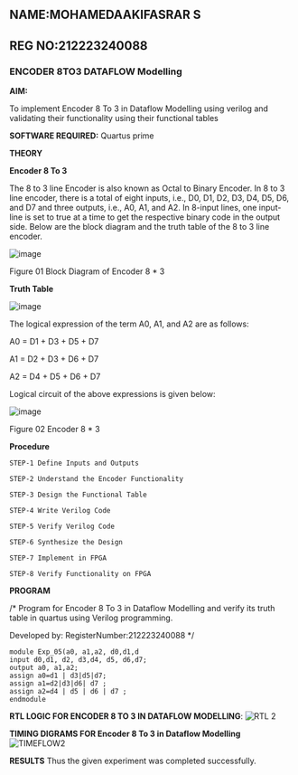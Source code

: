 ## NAME:MOHAMEDAAKIFASRAR S
## REG NO:212223240088
### ENCODER 8TO3 DATAFLOW Modelling

**AIM:**

To implement  Encoder 8 To 3 in Dataflow Modelling using verilog and validating their functionality using their functional tables

**SOFTWARE REQUIRED:** Quartus prime

**THEORY**

**Encoder 8 To 3**

The 8 to 3 line Encoder is also known as Octal to Binary Encoder. In 8 to 3 line encoder, there is a total of eight inputs, i.e., D0, D1, D2, D3, D4, D5, D6, and D7 and three outputs, i.e., A0, A1, and A2. In 8-input lines, one input-line is set to true at a time to get the respective binary code in the output side. Below are the block diagram and the truth table of the 8 to 3 line encoder.

![image](https://github.com/naavaneetha/ENCODER8TO3DATAFLOW/assets/154305477/0bc242c1-eb9e-4c47-afe5-30428470efc3)

Figure 01  Block Diagram of Encoder 8 * 3

**Truth Table**

![image](https://github.com/naavaneetha/ENCODER8TO3DATAFLOW/assets/154305477/35496b14-ae6e-4cd1-9abd-d6736b576575)

The logical expression of the term A0, A1, and A2 are as follows:

A0 = D1 + D3 + D5 + D7

A1 = D2 + D3 + D6 + D7

A2 = D4 + D5 + D6 + D7

Logical circuit of the above expressions is given below:

![image](https://github.com/naavaneetha/ENCODER8TO3DATAFLOW/assets/154305477/95acaee6-c873-4c75-89eb-ef09fb158053)

Figure 02  Encoder 8 * 3

**Procedure**
~~~
STEP-1 Define Inputs and Outputs

STEP-2 Understand the Encoder Functionality

STEP-3 Design the Functional Table

STEP-4 Write Verilog Code

STEP-5 Verify Verilog Code

STEP-6 Synthesize the Design

STEP-7 Implement in FPGA

STEP-8 Verify Functionality on FPGA
~~~

**PROGRAM**

/* Program for Encoder 8 To 3 in Dataflow Modelling and verify its truth table in quartus using Verilog programming. 

Developed by: RegisterNumber:212223240088
*/
~~~
module Exp_05(a0, a1,a2, d0,d1,d
input d0,d1, d2, d3,d4, d5, d6,d7;
output a0, a1,a2;
assign a0=d1 | d3|d5|d7;
assign a1=d2|d3|d6| d7 ;
assign a2=d4 | d5 | d6 | d7 ;
endmodule
~~~

**RTL LOGIC FOR ENCODER 8 TO 3 IN DATAFLOW MODELLING**:
![RTL 2](https://github.com/MOHAMEDAAKIFASRAR/ENCODER8TO3DATAFLOW/assets/148514683/9963757a-6250-453a-9ee6-4722713b2349)


**TIMING DIGRAMS FOR Encoder 8 To 3 in Dataflow Modelling**
![TIMEFLOW2](https://github.com/MOHAMEDAAKIFASRAR/ENCODER8TO3DATAFLOW/assets/148514683/c07d813e-fcc7-4372-be14-3988f8b4faaa)


**RESULTS**
Thus the given experiment was completed successfully.




